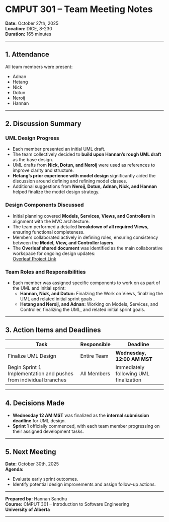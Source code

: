 # CMPUT 301 – Team Meeting Notes  
**Date:** October 27th, 2025  
**Location:** DICE, 8-230  
**Duration:** 165 minutes  

---

## 1. Attendance  
All team members were present:
- Adnan  
- Hetang  
- Nick  
- Dotun  
- Neroij  
- Hannan  

---

## 2. Discussion Summary  

### UML Design Progress  
- Each member presented an initial UML draft.  
- The team collectively decided to **build upon Hannan’s rough UML draft** as the base design.  
- UML drafts from **Nick, Dotun, and Neroij** were used as references to improve clarity and structure.  
- **Hetang’s prior experience with model design** significantly aided the discussion around defining and refining model classes.  
- Additional suggestions from **Neroij, Dotun, Adnan, Nick, and Hannan** helped finalize the model design strategy.  

### Design Components Discussed  
- Initial planning covered **Models, Services, Views, and Controllers** in alignment with the MVC architecture.  
- The team performed a detailed **breakdown of all required Views**, ensuring functional completeness.  
- Members collaborated actively in defining roles, ensuring consistency between the **Model, View, and Controller layers**.  
- The **Overleaf shared document** was identified as the main collaborative workspace for ongoing design updates:  
   [Overleaf Project Link](https://www.overleaf.com/read/jvqfrsgmxmgn#d94bb7)  

### Team Roles and Responsibilities  
- Each member was assigned specific components to work on as part of the UML and initial sprint:  
  - **Hannan, Nick, and Dotun:** Finalzing the Work on Views, finalzing the  UML and related initial sprint goals . 
  - **Hetang and Neroij, and Adnan:** Working on Models, Services, and Controller, finalizing the UML, and related initial sprint goals.     

---

## 3. Action Items and Deadlines  
| Task | Responsible | Deadline |
|------|--------------|-----------|
| Finalize UML Design | Entire Team | **Wednesday, 12:00 AM MST** |
| Begin Sprint 1 Implementation and pushes from individual branches | All Members | Immediately following UML finalization |

---

## 4. Decisions Made  
- **Wednesday 12 AM MST** was finalized as the **internal submission deadline** for UML design.  
- **Sprint 1** officially commenced, with each team member progressing on their assigned development tasks.  

---

## 5. Next Meeting  
**Date:** October 30th, 2025  
**Agenda:**   
- Evaluate early sprint outcomes.  
- Identify potential design improvements and assign follow-up actions.

---

**Prepared by:** Hannan Sandhu  
**Course:** CMPUT 301 – Introduction to Software Engineering  
**University of Alberta**

---
